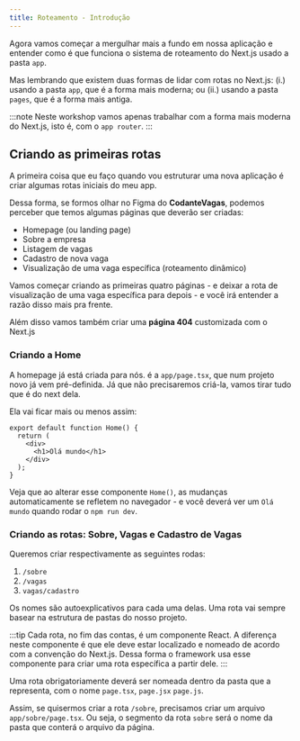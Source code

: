 ```yaml
---
title: Roteamento - Introdução
---
```



Agora vamos começar a mergulhar mais a fundo em nossa aplicação e entender como é que funciona o sistema de roteamento do Next.js usado a pasta `app`.

Mas lembrando que existem duas formas de lidar com rotas no Next.js: (i.) usando a pasta `app`, que é a forma mais moderna; ou (ii.) usando a pasta `pages`, que é a forma mais antiga.

:::note
Neste workshop vamos apenas trabalhar com a forma mais moderna do Next.js, isto é, com o `app router`.
:::

## Criando as primeiras rotas

A primeira coisa que eu faço quando vou estruturar uma nova aplicação é criar algumas rotas iniciais do meu app.

Dessa forma, se formos olhar no Figma do **CodanteVagas**, podemos perceber que temos algumas páginas que deverão ser criadas:

- Homepage (ou landing page)
- Sobre a empresa
- Listagem de vagas
- Cadastro de nova vaga
- Visualização de uma vaga específica (roteamento dinâmico)

Vamos começar criando as primeiras quatro páginas - e deixar a rota de visualização de uma vaga específica para depois - e você irá entender a razão disso mais pra frente.

Além disso vamos também criar uma **página 404** customizada com o Next.js

### Criando a Home

A homepage já está criada para nós. é a `app/page.tsx`, que num projeto novo já vem pré-definida. Já que não precisaremos criá-la, vamos tirar tudo que é do next dela.

Ela vai ficar mais ou menos assim:

```tsx title="app/page.tsx"
export default function Home() {
  return (
    <div>
      <h1>Olá mundo</h1>
    </div>
  );
}
```

Veja que ao alterar esse componente `Home()`, as mudanças automaticamente se refletem no  navegador - e você deverá ver um `Olá mundo` quando rodar o `npm run dev`.

### Criando as rotas: Sobre, Vagas e Cadastro de Vagas

Queremos criar respectivamente as seguintes rodas:

1. `/sobre`
2. `/vagas`
3. `vagas/cadastro`

Os nomes são autoexplicativos para cada uma delas. Uma rota vai sempre basear na estrutura de pastas do nosso projeto.

:::tip
Cada rota, no fim das contas, é um componente React. A diferença neste componente é que ele deve estar localizado e nomeado de acordo com a convenção do Next.js. Dessa forma o framework usa esse componente para criar uma rota específica a partir dele.
:::

Uma rota obrigatoriamente deverá ser nomeada dentro da pasta que a representa, com o nome `page.tsx`, `page.jsx` `page.js`.

Assim, se quisermos criar a rota `/sobre`, precisamos criar um arquivo `app/sobre/page.tsx`. Ou seja, o segmento da rota `sobre` será o nome da pasta que conterá o arquivo da página.
